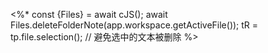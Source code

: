 <%*
const {Files} = await cJS();
await Files.deleteFolderNote(app.workspace.getActiveFile());
tR = tp.file.selection(); // 避免选中的文本被删除
%>